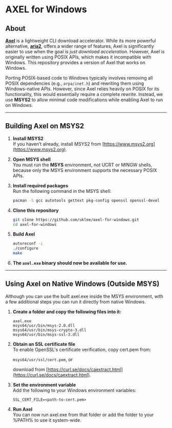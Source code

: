 # AXEL for Windows

## About

[**Axel**](https://github.com/axel-download-accelerator/axel) is a lightweight CLI download accelerator. While its more powerful alternative, [**aria2**](https://github.com/aria2/aria2), offers a wider range of features, Axel is significantly easier to use when the goal is *just download acceleration*. However, Axel is originally written using POSIX APIs, which makes it incompatible with Windows. This repository provides a version of Axel that works on Windows.

Porting POSIX-based code to Windows typically involves removing all POSIX dependencies (e.g., `arpa/inet.h`) and rewriting them using Windows-native APIs. However, since Axel relies heavily on POSIX for its functionality, this would essentially require a complete rewrite. Instead, we use **MSYS2** to allow minimal code modifications while enabling Axel to run on Windows.

---

## Building Axel on MSYS2

1. **Install MSYS2**  
   If you haven’t already, install MSYS2 from [https://www.msys2.org](https://www.msys2.org).

2. **Open MSYS shell**  
   You must run the **MSYS** environment, not UCRT or MINGW shells, because only the MSYS environment supports the necessary POSIX APIs.

3. **Install required packages**  
   Run the following command in the MSYS shell:
   ```bash
   pacman -S gcc autotools gettext pkg-config openssl openssl-devel
   ```

4. **Clone this repository**  
   ```bash
   git clone https://github.com/uklee/axel-for-windows.git
   cd axel-for-windows
   ```

5. **Build Axel**  
   ```bash
   autoreconf -i
   ./configure
   make
   ```

6. **The `axel.exe` binary should now be available for use.**  

---

## Using Axel on Native Windows (Outside MSYS)

Although you can use the built axel.exe inside the MSYS environment, with a few additional steps you can run it directly from native Windows.

1. **Create a folder and copy the following files into it:**  
   ```
   axel.exe
   msys64/usr/bin/msys-2.0.dll
   msys64/usr/bin/msys-crypto-3.dll
   msys64/usr/bin/msys-ssl-3.dll
   ```

2. **Obtain an SSL certificate file**  
   To enable OpenSSL's certificate verification, copy cert.pem from:

   `msys64/usr/ssl/cert.pem`, or

   download from [https://curl.se/docs/caextract.html](https://curl.se/docs/caextract.html).

3. **Set the environment variable**  
   Add the following to your Windows environment variables:
   ```
   SSL_CERT_FILE=<path-to-cert.pem>
   ```

4. **Run Axel**  
   You can now run axel.exe from that folder or add the folder to your %PATH% to use it system-wide.
